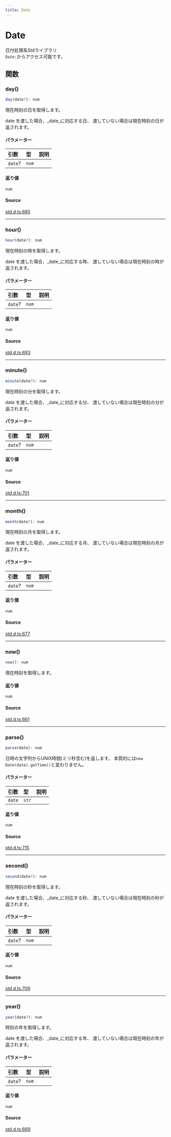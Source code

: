 ```yaml
---
title: Date
---
```


# Date

日付処理系Stdライブラリ\
`Date:`からアクセス可能です。

## 関数

### day()

```ts
day(date?): num
```

現在時刻の日を取得します。

date を渡した場合、_date_に対応する日、
渡していない場合は現在時刻の日が返されます。

#### パラメーター

| 引数 | 型 | 説明 |
| :------ | :------ | :------ |
| `date`? | `num` |  |

#### 返り値

`num`

#### Source

[std.d.ts:685](https://github.com/slofp/aitslib/blob/c68ee63df45b36b0270b35442b084a226b762eeb/src/std.d.ts#L685)

***

### hour()

```ts
hour(date?): num
```

現在時刻の時を取得します。

date を渡した場合、_date_に対応する時、
渡していない場合は現在時刻の時が返されます。

#### パラメーター

| 引数 | 型 | 説明 |
| :------ | :------ | :------ |
| `date`? | `num` |  |

#### 返り値

`num`

#### Source

[std.d.ts:693](https://github.com/slofp/aitslib/blob/c68ee63df45b36b0270b35442b084a226b762eeb/src/std.d.ts#L693)

***

### minute()

```ts
minute(date?): num
```

現在時刻の分を取得します。

date を渡した場合、_date_に対応する分、
渡していない場合は現在時刻の分が返されます。

#### パラメーター

| 引数 | 型 | 説明 |
| :------ | :------ | :------ |
| `date`? | `num` |  |

#### 返り値

`num`

#### Source

[std.d.ts:701](https://github.com/slofp/aitslib/blob/c68ee63df45b36b0270b35442b084a226b762eeb/src/std.d.ts#L701)

***

### month()

```ts
month(date?): num
```

現在時刻の月を取得します。

date を渡した場合、_date_に対応する月、
渡していない場合は現在時刻の月が返されます。

#### パラメーター

| 引数 | 型 | 説明 |
| :------ | :------ | :------ |
| `date`? | `num` |  |

#### 返り値

`num`

#### Source

[std.d.ts:677](https://github.com/slofp/aitslib/blob/c68ee63df45b36b0270b35442b084a226b762eeb/src/std.d.ts#L677)

***

### now()

```ts
now(): num
```

現在時刻を取得します。

#### 返り値

`num`

#### Source

[std.d.ts:661](https://github.com/slofp/aitslib/blob/c68ee63df45b36b0270b35442b084a226b762eeb/src/std.d.ts#L661)

***

### parse()

```ts
parse(date): num
```

日時の文字列からUNIX時間(ミリ秒含む)を返します。
本質的には`new Date(date).getTime()`と変わりません。

#### パラメーター

| 引数 | 型 | 説明 |
| :------ | :------ | :------ |
| `date` | `str` |  |

#### 返り値

`num`

#### Source

[std.d.ts:715](https://github.com/slofp/aitslib/blob/c68ee63df45b36b0270b35442b084a226b762eeb/src/std.d.ts#L715)

***

### second()

```ts
second(date?): num
```

現在時刻の秒を取得します。

date を渡した場合、_date_に対応する秒、
渡していない場合は現在時刻の秒が返されます。

#### パラメーター

| 引数 | 型 | 説明 |
| :------ | :------ | :------ |
| `date`? | `num` |  |

#### 返り値

`num`

#### Source

[std.d.ts:709](https://github.com/slofp/aitslib/blob/c68ee63df45b36b0270b35442b084a226b762eeb/src/std.d.ts#L709)

***

### year()

```ts
year(date?): num
```

時刻の年を取得します。

date を渡した場合、_date_に対応する年、
渡していない場合は現在時刻の年が返されます。

#### パラメーター

| 引数 | 型 | 説明 |
| :------ | :------ | :------ |
| `date`? | `num` |  |

#### 返り値

`num`

#### Source

[std.d.ts:669](https://github.com/slofp/aitslib/blob/c68ee63df45b36b0270b35442b084a226b762eeb/src/std.d.ts#L669)
